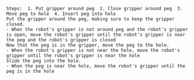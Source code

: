 
    Steps:  1. Put gripper around peg  2. Close gripper around peg  3. Move peg to hole  4. Insert peg into hole
    Put the gripper around the peg, making sure to keep the gripper closed.
    - When the robot's gripper is not around peg and the robot's gripper is open, move the robot's gripper until the robot's gripper is near the peg and the robot's gripper is closed
    Now that the peg is in the gripper, move the peg to the hole.
    - When the robot's gripper is not near the hole, move the robot's gripper until the robot's gripper is near the hole
    Slide the peg into the hole.
    - When the peg is near the hole, move the robot's gripper until the peg is in the hole